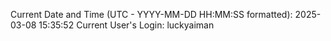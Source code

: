 Current Date and Time (UTC - YYYY-MM-DD HH:MM:SS formatted): 2025-03-08 15:35:52
Current User's Login: luckyaiman
